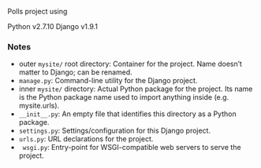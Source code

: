 

Polls project using

Python v2.7.10
Django v1.9.1

### Notes

- outer `mysite/` root directory: Container for the project. Name doesn’t matter to Django; can be renamed.
- `manage.py`: Command-line utility for the Django project.
- inner `mysite/` directory: Actual Python package for the project. Its name is the Python package name used to import anything inside (e.g. mysite.urls).
- `__init__.py`: An empty file that identifies this directory as a Python package.
- `settings.py`: Settings/configuration for this Django project.
- `urls.py`: URL declarations for the project.
- ` wsgi.py`: Entry-point for WSGI-compatible web servers to serve the project.
